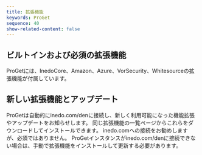 ```yaml
---
title: 拡張機能
keywords: ProGet
sequence: 40
show-related-content: false
---
```


## ビルトインおよび必須の拡張機能
ProGetには、InedoCore、Amazon、Azure、VorSecurity、Whitesourceの拡張機能が付属しています。


## 新しい拡張機能とアップデート
ProGetは自動的にinedo.com/denに接続し、新しく利用可能になった機能拡張やアップデートをお知らせします。 同じ拡張機能の一覧ページからこれらをダウンロードしてインストールできます。 inedo.comへの接続をお勧めしますが、必須ではありません。 ProGetインスタンスがinedo.com/denに接続できない場合は、手動で拡張機能をインストールして更新する必要があります。
